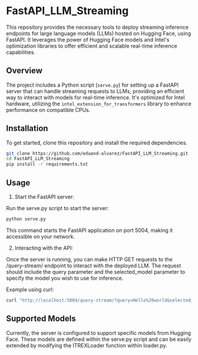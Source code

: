 # FastAPI_LLM_Streaming

This repository provides the necessary tools to deploy streaming inference endpoints for large language models (LLMs) hosted on Hugging Face, using FastAPI. It leverages the power of Hugging Face models and Intel's optimization libraries to offer efficient and scalable real-time inference capabilities.

## Overview

The project includes a Python script (`serve.py`) for setting up a FastAPI server that can handle streaming requests to LLMs, providing an efficient way to interact with models for real-time inference. It's optimized for Intel hardware, utilizing the `intel_extension_for_transformers` library to enhance performance on compatible CPUs.

## Installation

To get started, clone this repository and install the required dependencies.

```bash
git clone https://github.com/eduand-alvarez/FastAPI_LLM_Streaming.git
cd FastAPI_LLM_Streaming
pip install -r requirements.txt
```

## Usage
1. Start the FastAPI server:

Run the serve.py script to start the server:

```bash
python serve.py
```
This command starts the FastAPI application on port 5004, making it accessible on your network.

2. Interacting with the API:

Once the server is running, you can make HTTP GET requests to the /query-stream/ endpoint to interact with the deployed LLM. The request should include the query parameter and the selected_model parameter to specify the model you wish to use for inference.

Example using curl:

```bash
curl "http://localhost:5004/query-stream/?query=Hello%20world&selected_model=Intel/neural-chat-7b-v1-1"
```

## Supported Models
Currently, the server is configured to support specific models from Hugging Face. These models are defined within the serve.py script and can be easily extended by modifying the ITREXLoader function within loader.py.


